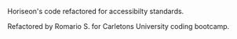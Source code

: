 Horiseon's code refactored for accessibilty standards.

Refactored by Romario S. for Carletons University coding bootcamp.

